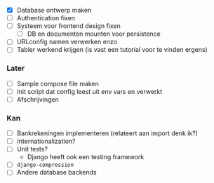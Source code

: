 - [x] Database ontwerp maken
- [ ] Authentication fixen
- [ ] Systeem voor frontend design fixen
	- [ ]  DB en documenten mounten voor persistence
- [ ] URLconfig namen verwerken enzo
- [ ] Tabler werkend krijgen (is vast een tutorial voor te vinden ergens)
### Later
- [ ] Sample compose file maken
- [ ] Init script dat config leest uit env vars en verwerkt
- [ ] Afschrijvingen
### Kan
- [ ] Bankrekeningen implementeren (relateert aan import denk ik?)
- [ ] Internationalization?
- [ ] Unit tests?
	- Django heeft ook een testing framework
- [ ] `django-compression`
- [ ] Andere database backends